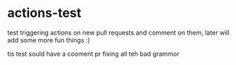 # actions-test

test triggering actions on new pull requests and comment on them, later will add some more fun things :)

tis test sould have a cooment pr fixing all teh bad grammor
